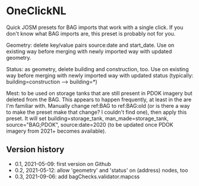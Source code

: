 # OneClickNL
Quick JOSM presets for BAG imports that work with a single click.  If you don't know what BAG imports are, this preset is probably not for you.

Geometry: delete key/value pairs source:date and start_date. Use on existing way before merging with newly imported way with updated geometry.

Status: as geometry, delete building and construction, too.  Use on existing way before merging with newly imported way with updated status (typically: building=construction --> building=*)

Mest: to be used on storage tanks that are still present in PDOK imagery but deleted from the BAG.  This appears to happen frequently, at least in the are I'm familiar with.  Manually change ref:BAG to ref:BAG:old (or is there a way to make the preset make that change?  I couldn't find one), then apply this preset.  It will set building=storage_tank, man_made=storage_tank, source="BAG;PDOK", source:date=2020 (to be updated once PDOK imagery from 2021+ becomes available).

## Version history
* 0.1, 2021-05-09: first version on Github
* 0.2, 2021-05-12: allow 'geometry' and 'status' on (address) nodes, too
* 0.3, 2021-09-06: add bagChecks.validator.mapcss
